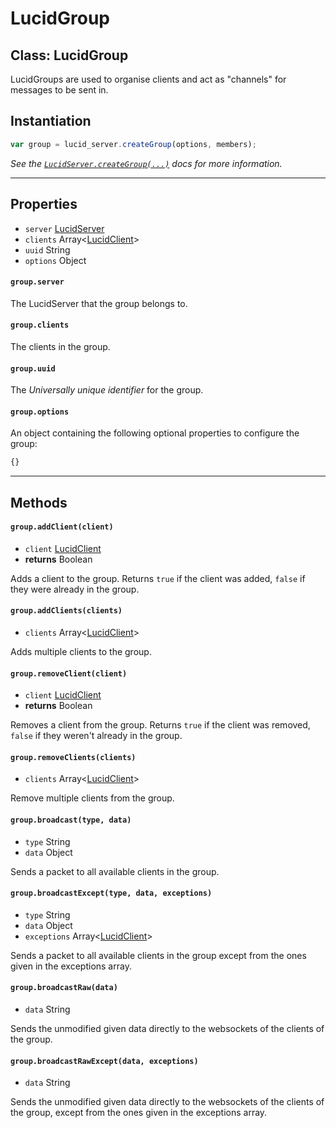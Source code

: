 # LucidGroup

## Class: LucidGroup

LucidGroups are used to organise clients and act as "channels" for messages to be sent in.

## Instantiation
```js
var group = lucid_server.createGroup(options, members);
```
_See the [`LucidServer.createGroup(...)`](https://github.com/lucid-ws/lucid-server/blob/indev-docs/docs/LucidServer.md#servercreategroupoptions-members) docs for more information._

-------

## Properties

* `server` [LucidServer](./LucidServer.md)
* `clients` Array<[LucidClient](./LucidClient.md)>
* `uuid` String
* `options` Object

#### `group.server`
The LucidServer that the group belongs to.

#### `group.clients`
The clients in the group.

#### `group.uuid`
The _Universally unique identifier_ for the group.

#### `group.options`
An object containing the following optional properties to configure the group:

```js
{}
```

--------

## Methods

#### `group.addClient(client)`
* `client` [LucidClient](./LucidClient.md)
* **returns** Boolean

Adds a client to the group. Returns `true` if the client was added, `false` if they were already in the group.

#### `group.addClients(clients)`
* `clients` Array<[LucidClient](./LucidClient.md)>

Adds multiple clients to the group.

#### `group.removeClient(client)`
* `client` [LucidClient](./LucidClient.md)
* **returns** Boolean

Removes a client from the group. Returns `true` if the client was removed, `false` if they weren't already in the group.

#### `group.removeClients(clients)`
* `clients` Array<[LucidClient](./LucidClient.md)>

Remove multiple clients from the group.

#### `group.broadcast(type, data)`
* `type` String
* `data` Object

Sends a packet to all available clients in the group.

#### `group.broadcastExcept(type, data, exceptions)`
* `type` String
* `data` Object
* `exceptions` Array<[LucidClient](./LucidClient.md)>

Sends a packet to all available clients in the group except from the ones given in the exceptions array.

#### `group.broadcastRaw(data)`
* `data` String

Sends the unmodified given data directly to the websockets of the clients of the group.

#### `group.broadcastRawExcept(data, exceptions)`
* `data` String

Sends the unmodified given data directly to the websockets of the clients of the group, except from the ones given in the exceptions array.
